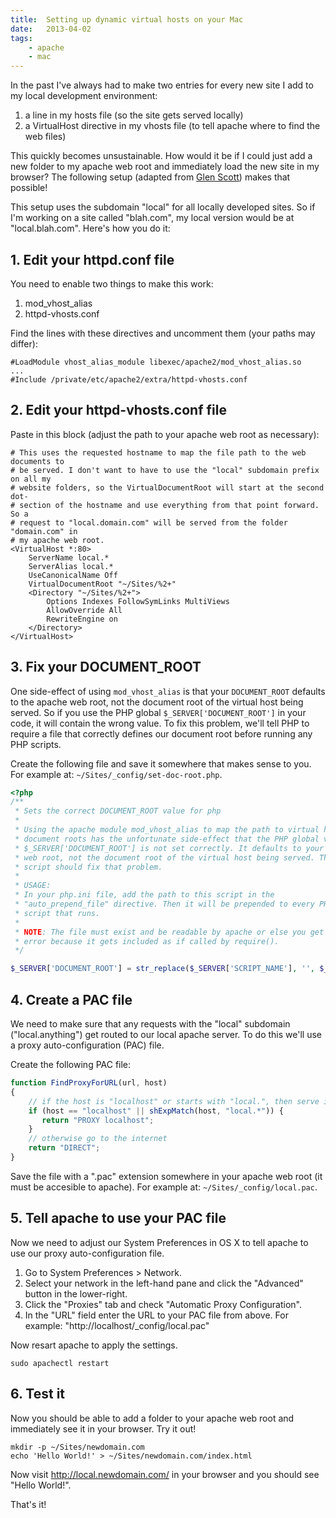 ```yaml
---
title:  Setting up dynamic virtual hosts on your Mac
date:   2013-04-02
tags:
    - apache
    - mac
---
```


In the past I've always had to make two entries for every new site I add to my local development environment:

1. a line in my hosts file (so the site gets served locally)
2. a VirtualHost directive in my vhosts file (to tell apache where to find the web files)

This quickly becomes unsustainable. How would it be if I could just add a new folder to my apache web root and immediately load the new site in my browser? The following setup (adapted from <a href="http://www.glenscott.co.uk/blog/2012/11/10/simple-development-hosts-on-mac/" target="_blank">Glen Scott</a>) makes that possible!

This setup uses the subdomain "local" for all locally developed sites. So if I'm working on a site called "blah.com", my local version would be at "local.blah.com". Here's how you do it:

## 1. Edit your httpd.conf file

You need to enable two things to make this work:

1. mod_vhost_alias
2. httpd-vhosts.conf

Find the lines with these directives and uncomment them (your paths may differ):

```apacheconf
#LoadModule vhost_alias_module libexec/apache2/mod_vhost_alias.so
...
#Include /private/etc/apache2/extra/httpd-vhosts.conf
```

## 2. Edit your httpd-vhosts.conf file

Paste in this block (adjust the path to your apache web root as necessary):

```apacheconf
# This uses the requested hostname to map the file path to the web documents to
# be served. I don't want to have to use the "local" subdomain prefix on all my
# website folders, so the VirtualDocumentRoot will start at the second dot-
# section of the hostname and use everything from that point forward. So a
# request to "local.domain.com" will be served from the folder "domain.com" in
# my apache web root.
<VirtualHost *:80>
    ServerName local.*
    ServerAlias local.*
    UseCanonicalName Off
    VirtualDocumentRoot "~/Sites/%2+"
    <Directory "~/Sites/%2+">
        Options Indexes FollowSymLinks MultiViews
        AllowOverride All
        RewriteEngine on
    </Directory>
</VirtualHost>
```

## 3. Fix your DOCUMENT_ROOT

One side-effect of using `mod_vhost_alias` is that your `DOCUMENT_ROOT` defaults to the apache web root, not the document root of the virtual host being served. So if you use the PHP global `$_SERVER['DOCUMENT_ROOT']` in your code, it will contain the wrong value. To fix this problem, we'll tell PHP to require a file that correctly defines our document root before running any PHP scripts.

Create the following file and save it somewhere that makes sense to you. For example at: `~/Sites/_config/set-doc-root.php`.

```php
<?php
/**
 * Sets the correct DOCUMENT_ROOT value for php
 *
 * Using the apache module mod_vhost_alias to map the path to virtual host
 * document roots has the unfortunate side-effect that the PHP global variable
 * $_SERVER['DOCUMENT_ROOT'] is not set correctly. It defaults to your apache
 * web root, not the document root of the virtual host being served. This
 * script should fix that problem.
 *
 * USAGE:
 * In your php.ini file, add the path to this script in the
 * "auto_prepend_file" directive. Then it will be prepended to every PHP
 * script that runs.
 *
 * NOTE: The file must exist and be readable by apache or else you get a fatal
 * error because it gets included as if called by require().
 */

$_SERVER['DOCUMENT_ROOT'] = str_replace($_SERVER['SCRIPT_NAME'], '', $_SERVER['SCRIPT_FILENAME']);
```

## 4. Create a PAC file

We need to make sure that any requests with the "local" subdomain ("local.anything") get routed to our local apache server. To do this we'll use a proxy auto-configuration (PAC) file.

Create the following PAC file:

```javascript
function FindProxyForURL(url, host)
{
    // if the host is "localhost" or starts with "local.", then serve it locally
    if (host == "localhost" || shExpMatch(host, "local.*")) {
       return "PROXY localhost";
    }
    // otherwise go to the internet
    return "DIRECT";
}
```

Save the file with a ".pac" extension somewhere in your apache web root (it must be accesible to apache). For example at: `~/Sites/_config/local.pac`.

## 5. Tell apache to use your PAC file

Now we need to adjust our System Preferences in OS X to tell apache to use our proxy auto-configuration file.

1. Go to System Preferences &gt; Network.
2. Select your network in the left-hand pane and click the "Advanced" button in the lower-right.
3. Click the "Proxies" tab and check "Automatic Proxy Configuration".
4. In the "URL" field enter the URL to your PAC file from above. For example: "http://localhost/_config/local.pac"

Now resart apache to apply the settings.

```shell
sudo apachectl restart
```

## 6. Test it

Now you should be able to add a folder to your apache web root and immediately see it in your browser. Try it out!

```shell
mkdir -p ~/Sites/newdomain.com
echo 'Hello World!' > ~/Sites/newdomain.com/index.html
```

Now visit <a href="http://local.newdomain.com/" target="_blank">http://local.newdomain.com/</a> in your browser and you should see "Hello World!".

That's it!
